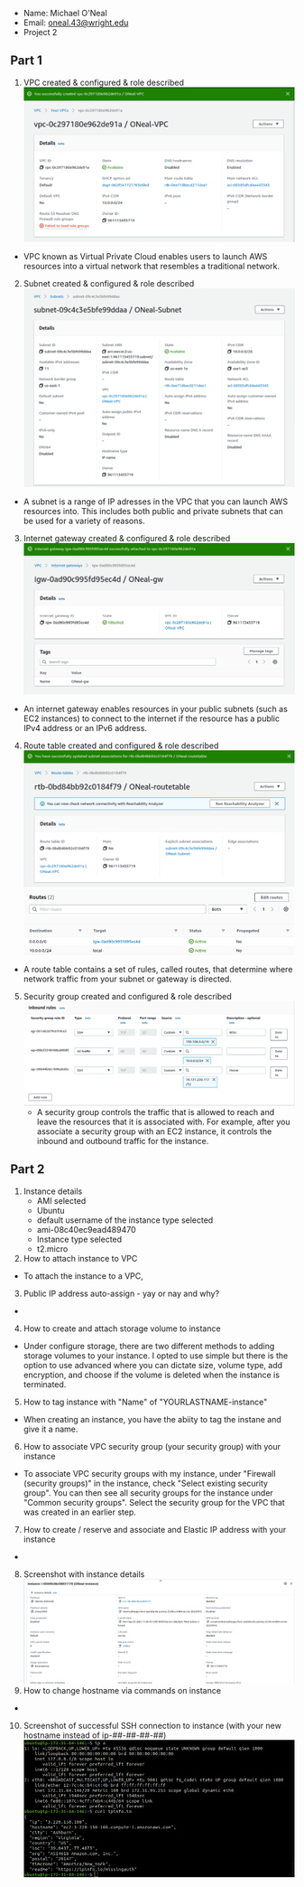 - Name: Michael O'Neal
- Email: oneal.43@wright.edu
- Project 2

## Part 1

1. VPC created & configured & role described
   ![vpc](Images/ONeal-VPC.png)
  - VPC known as Virtual Private Cloud enables users to launch AWS resources into a virtual network that resembles a traditional network.
2. Subnet created & configured & role described
   ![subnet](Images/ONeal-Subnet.png)
  - A subnet is a range of IP adresses in the VPC that you can launch AWS resources into. This includes both public and private subnets that can be used for a variety of reasons. 
3. Internet gateway created & configured & role described
   ![gateway](Images/ONeal-gw.png)
  - An internet gateway enables resources in your public subnets (such as EC2 instances) to connect to the internet if the resource has a public IPv4 address or an IPv6 address. 
4. Route table created and configured & role described
   ![routetable](Images/ONeal-routetable.png)
   ![routetable rule](Images/routes.png)
  - A route table contains a set of rules, called routes, that determine where network traffic from your subnet or gateway is directed.
5. Security group created and configured & role described
   ![Security Groups](Images/SGs.png)
   - A security group controls the traffic that is allowed to reach and leave the resources that it is associated with. For example, after you associate a security group with an EC2 instance, it controls the inbound and outbound traffic for the instance.

## Part 2

1. Instance details
   - AMI selected
	- Ubuntu
     - default username of the instance type selected
	- ami-08c40ec9ead489470
   - Instance type selected
	- t2.micro
2. How to attach instance to VPC
  - To attach the instance to a VPC, 
3. Public IP address auto-assign - yay or nay and why?
  -
4. How to create and attach storage volume to instance
  - Under configure storage, there are two different methods to adding storage volumes to your instance. I opted to use simple but there is the option to use advanced where you can dictate size, volume type, add encryption, and choose if the volume is deleted when the instance is terminated. 
5. How to tag instance with "Name" of "YOURLASTNAME-instance"
  - When creating an instance, you have the abiity to tag the instane and give it a name. 
6. How to associate VPC security group (your security group) with your instance
  - To associate VPC security groups with my instance, under "Firewall (security groups)" in the instance, check "Select existing security group". You can then see all security groups for the instance under "Common security groups". Select the security group for the VPC that was created in an earlier step.
7. How to create / reserve and associate and Elastic IP address with your instance
  -
8. Screenshot with instance details
   ![Instance details](Images/instance-details.png)
9. How to change hostname via commands on instance
  -
10. Screenshot of successful SSH connection to instance (with your new hostname instead of ip-##-##-##-##)
   ![ssh connection](Images/ssh-connection.png)
